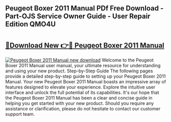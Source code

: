 ## Peugeot Boxer 2011 Manual PDf Free Download - Part-OJS Service Owner Guide - User Repair Edition QMO4U

# <h2><a href="http://cf18747.oget.top/?id=Peugeot+Boxer+2011+Manual">🔗Download New 👉🔴 Peugeot Boxer 2011 Manual</a></h2>

[![Peugeot Boxer 2011 Manual new download](https://i.imgur.com/5g1atiW.png)](http://cf18747.oget.top/?id=Peugeot+Boxer+2011+Manual)
Welcome to the Peugeot Boxer 2011 Manual user manual, your ultimate resource for understanding and using your new product. Step-by-Step Guide The following pages provide a detailed step-by-step guide to setting up your Peugeot Boxer 2011 Manual. Your new Peugeot Boxer 2011 Manual boasts an impressive array of features designed to elevate your experience. Explore the intuitive user interface and unlock the full potential of its capabilities. It's our hope that the Peugeot Boxer 2011 Manual has been a clear and concise guide in helping you get started with your new product. Should you require any assistance or clarification, please do not hesitate to contact our customer support team.

